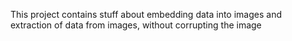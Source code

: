 This project contains stuff about embedding data into images and extraction of data from images, without corrupting the image